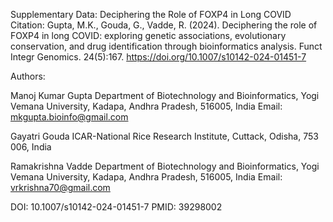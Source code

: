Supplementary Data: Deciphering the Role of FOXP4 in Long COVID
Citation:
Gupta, M.K., Gouda, G., Vadde, R. (2024). Deciphering the role of FOXP4 in long COVID: exploring genetic associations, evolutionary conservation, and drug identification through bioinformatics analysis. Funct Integr Genomics. 24(5):167. https://doi.org/10.1007/s10142-024-01451-7

Authors:

Manoj Kumar Gupta
Department of Biotechnology and Bioinformatics,
Yogi Vemana University, Kadapa, Andhra Pradesh, 516005, India
Email: mkgupta.bioinfo@gmail.com

Gayatri Gouda
ICAR-National Rice Research Institute,
Cuttack, Odisha, 753 006, India

Ramakrishna Vadde
Department of Biotechnology and Bioinformatics,
Yogi Vemana University, Kadapa, Andhra Pradesh, 516005, India
Email: vrkrishna70@gmail.com

DOI: 10.1007/s10142-024-01451-7
PMID: 39298002


